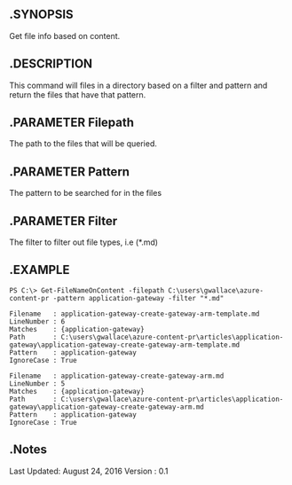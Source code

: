 ## .SYNOPSIS

Get file info based on content.

## .DESCRIPTION

This command will files in a directory based on a filter and pattern and return the files that have that pattern.

## .PARAMETER Filepath

The path to the files that will be queried.

## .PARAMETER Pattern

The pattern to be searched for in the files

## .PARAMETER Filter

The filter to filter out file types, i.e (*.md)

## .EXAMPLE

```
PS C:\> Get-FileNameOnContent -filepath C:\users\gwallace\azure-content-pr -pattern application-gateway -filter "*.md" 

Filename   : application-gateway-create-gateway-arm-template.md
LineNumber : 6
Matches    : {application-gateway}
Path       : C:\users\gwallace\azure-content-pr\articles\application-gateway\application-gateway-create-gateway-arm-template.md
Pattern    : application-gateway
IgnoreCase : True

Filename   : application-gateway-create-gateway-arm.md
LineNumber : 5
Matches    : {application-gateway}
Path       : C:\users\gwallace\azure-content-pr\articles\application-gateway\application-gateway-create-gateway-arm.md
Pattern    : application-gateway
IgnoreCase : True
```

## .Notes

Last Updated: August 24, 2016
Version     : 0.1
